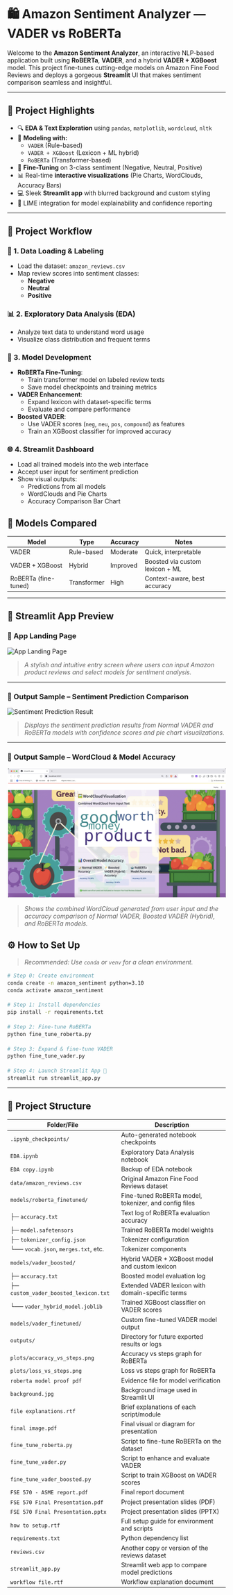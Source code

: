 # 🛍️ Amazon Sentiment Analyzer — VADER vs RoBERTa

Welcome to the **Amazon Sentiment Analyzer**, an interactive NLP-based application built using **RoBERTa**, **VADER**, and a hybrid **VADER + XGBoost** model. This project fine-tunes cutting-edge models on Amazon Fine Food Reviews and deploys a gorgeous **Streamlit** UI that makes sentiment comparison seamless and insightful.

---

## 🎯 Project Highlights

- 🔍 **EDA & Text Exploration** using `pandas`, `matplotlib`, `wordcloud`, `nltk`
- 🤖 **Modeling with:**
  - `VADER` (Rule-based)
  - `VADER + XGBoost` (Lexicon + ML hybrid)
  - `RoBERTa` (Transformer-based)
- 🧠 **Fine-Tuning** on 3-class sentiment (Negative, Neutral, Positive)
- 📊 Real-time **interactive visualizations** (Pie Charts, WordClouds, Accuracy Bars)
- 💻 Sleek **Streamlit app** with blurred background and custom styling
- 🧾 LIME integration for model explainability and confidence reporting

---


## 🔄 Project Workflow

### 📁 1. Data Loading & Labeling
- Load the dataset: `amazon_reviews.csv`
- Map review scores into sentiment classes:
  - **Negative**
  - **Neutral**
  - **Positive**

### 📊 2. Exploratory Data Analysis (EDA)
- Analyze text data to understand word usage
- Visualize class distribution and frequent terms

### 🤖 3. Model Development
- **RoBERTa Fine-Tuning**:
  - Train transformer model on labeled review texts
  - Save model checkpoints and training metrics
- **VADER Enhancement**:
  - Expand lexicon with dataset-specific terms
  - Evaluate and compare performance
- **Boosted VADER**:
  - Use VADER scores (`neg`, `neu`, `pos`, `compound`) as features
  - Train an XGBoost classifier for improved accuracy

### 🌐 4. Streamlit Dashboard
- Load all trained models into the web interface
- Accept user input for sentiment prediction
- Show visual outputs:
  - Predictions from all models
  - WordClouds and Pie Charts
  - Accuracy Comparison Bar Chart
  


## 🧪 Models Compared

| Model                | Type          | Accuracy | Notes                             |
|---------------------|---------------|----------|------------------------------------|
| VADER               | Rule-based    | Moderate | Quick, interpretable               |
| VADER + XGBoost     | Hybrid        | Improved | Boosted via custom lexicon + ML    |
| RoBERTa (fine-tuned)| Transformer   | High     | Context-aware, best accuracy       |

---

## 📸 Streamlit App Preview

### 🔹 App Landing Page  
![App Landing Page](landing.png)
> _A stylish and intuitive entry screen where users can input Amazon product reviews and select models for sentiment analysis._

---

### 🔹 Output Sample – Sentiment Prediction Comparison  
![Sentiment Prediction Result](result1.png)  
> _Displays the sentiment prediction results from Normal VADER and RoBERTa models with confidence scores and pie chart visualizations._

---

### 🔹 Output Sample – WordCloud & Model Accuracy  
![WordCloud and Accuracy](result2.png)  
> _Shows the combined WordCloud generated from user input and the accuracy comparison of Normal VADER, Boosted VADER (Hybrid), and RoBERTa models._


## ⚙️ How to Set Up

> _Recommended: Use `conda` or `venv` for a clean environment._

```bash
# Step 0: Create environment
conda create -n amazon_sentiment python=3.10
conda activate amazon_sentiment

# Step 1: Install dependencies
pip install -r requirements.txt

# Step 2: Fine-tune RoBERTa
python fine_tune_roberta.py

# Step 3: Expand & fine-tune VADER
python fine_tune_vader.py

# Step 4: Launch Streamlit App 🚀
streamlit run streamlit_app.py
```
---

## 📁 Project Structure

| Folder/File                              | Description                                                                 |
|------------------------------------------|-----------------------------------------------------------------------------|
| `.ipynb_checkpoints/`                    | Auto-generated notebook checkpoints                                        |
| `EDA.ipynb`                              | Exploratory Data Analysis notebook                                         |
| `EDA copy.ipynb`                         | Backup of EDA notebook                                                     |
| `data/amazon_reviews.csv`               | Original Amazon Fine Food Reviews dataset                                 |
| `models/roberta_finetuned/`             | Fine-tuned RoBERTa model, tokenizer, and config files                     |
| ├─ `accuracy.txt`                      | Text log of RoBERTa evaluation accuracy                                   |
| ├─ `model.safetensors`                 | Trained RoBERTa model weights                                              |
| ├─ `tokenizer_config.json`             | Tokenizer configuration                                                    |
| └── `vocab.json`, `merges.txt`, etc.    | Tokenizer components                                                       |
| `models/vader_boosted/`                 | Hybrid VADER + XGBoost model and custom lexicon                           |
| ├─ `accuracy.txt`                      | Boosted model evaluation log                                               |
| ├─ `custom_vader_boosted_lexicon.txt` | Extended VADER lexicon with domain-specific terms                         |
| └── `vader_hybrid_model.joblib`         | Trained XGBoost classifier on VADER scores                                |
| `models/vader_finetuned/`               | Custom fine-tuned VADER model output                                      |
| `outputs/`                              | Directory for future exported results or logs                             |
| `plots/accuracy_vs_steps.png`          | Accuracy vs steps graph for RoBERTa                                       |
| `plots/loss_vs_steps.png`              | Loss vs steps graph for RoBERTa                                           |
| `roberta model proof pdf`              | Evidence file for model verification                                      |
| `background.jpg`                        | Background image used in Streamlit UI                                     |
| `file explanations.rtf`                | Brief explanations of each script/module                                  |
| `final image.pdf`                       | Final visual or diagram for presentation                                  |
| `fine_tune_roberta.py`                 | Script to fine-tune RoBERTa on the dataset                                |
| `fine_tune_vader.py`                   | Script to enhance and evaluate VADER                                      |
| `fine_tune_vader_boosted.py`           | Script to train XGBoost on VADER scores                                   |
| `FSE 570 - ASME report.pdf`            | Final report document                                                      |
| `FSE 570 Final Presentation.pdf`       | Project presentation slides (PDF)                                         |
| `FSE 570 Final Presentation.pptx`      | Project presentation slides (PPTX)                                        |
| `how to setup.rtf`                     | Full setup guide for environment and scripts                              |
| `requirements.txt`                     | Python dependency list                                                     |
| `reviews.csv`                          | Another copy or version of the reviews dataset                            |
| `streamlit_app.py`                     | Streamlit web app to compare model predictions                            |
| `workflow file.rtf`                    | Workflow explanation document                                              |

